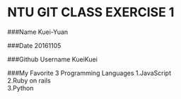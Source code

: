 # NTU GIT CLASS EXERCISE 1

###Name
Kuei-Yuan


###Date
20161105


###Github Username
KueiKuei


###My Favorite 3 Programming Languages
1.JavaScript  
2.Ruby on rails  
3.Python


